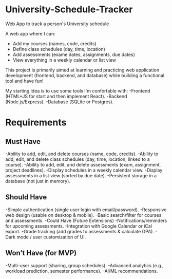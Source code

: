 # University-Schedule-Tracker
Web App to track a person's University schedule

A web app where I can:
- Add my courses (names, code, credits)
- Define class schedules (day, time, location)
- Add assessments (exame dates, assignments, due dates)
- View everything in a weekly calendar or list view

This project is primarily aimed at learning and practicing web application development (frontend, backend, and database) while building a functional tool and have fun!

My starting idea is to use some tools I'm confortable with:
-Frontend (HTML+JS for start and then implement React).
-Backend (Node.js/Express).
-Database (SQLite or Postgres).

# Requirements

## Must Have

-Ability to add, edit, and delete courses (name, code, credits).
-Ability to add, edit, and delete class schedules (day, time, location, linked to a course).
-Ability to add, edit, and delete assessments (exam, assignment, project deadlines).
-Display schedules in a weekly calendar view.
-Display assessments in a list view (sorted by due date).
-Persistent storage in a database (not just in memory).

## Should Have

-Simple authentication (single user login with email/password).
-Responsive web design (usable on desktop & mobile).
-Basic search/filter for courses and assessments.
-Could Have (Future Extensions)
-Notifications/reminders for upcoming assessments.
-Integration with Google Calendar or iCal export.
-Grade tracking (add grades to assessments & calculate GPA).
-Dark mode / user customization of UI.

## Won’t Have (for MVP)

-Multi-user support (sharing, group schedules).
-Advanced analytics (e.g., workload prediction, semester performance).
-AI/ML recommendations.
